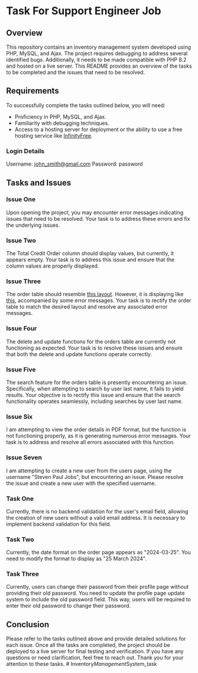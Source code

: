 # Task For Support Engineer Job

## Overview
This repository contains an inventory management system developed using PHP, MySQL, and Ajax. The project requires debugging to address several identified bugs. Additionally, it needs to be made compatible with PHP 8.2 and hosted on a live server. This README provides an overview of the tasks to be completed and the issues that need to be resolved.

## Requirements
To successfully complete the tasks outlined below, you will need:
- Proficiency in PHP, MySQL, and Ajax.
- Familiarity with debugging techniques.
- Access to a hosting server for deployment or the ability to use a free hosting service like [InfinityFree](https://www.infinityfree.com/).

### Login Details
Username: john_smith@gmail.com
Password: password

## Tasks and Issues

### Issue One
Upon opening the project, you may encounter error messages indicating issues that need to be resolved. Your task is to address these errors and fix the underlying issues.

### Issue Two
The Total Credit Order column should display values, but currently, it appears empty. Your task is to address this issue and ensure that the column values are properly displayed.

### Issue Three
The order table should resemble [this layout](https://prnt.sc/_3v_5aiKCVpy). However, it is displaying like [this](https://prnt.sc/BfBPs-9aMArN), accompanied by some error messages. Your task is to rectify the order table to match the desired layout and resolve any associated error messages.

### Issue Four
The delete and update functions for the orders table are currently not functioning as expected. Your task is to resolve these issues and ensure that both the delete and update functions operate correctly.

### Issue Five
The search feature for the orders table is presently encountering an issue. Specifically, when attempting to search by user last name, it fails to yield results. Your objective is to rectify this issue and ensure that the search functionality operates seamlessly, including searches by user last name.

### Issue Six
I am attempting to view the order details in PDF format, but the function is not functioning properly, as it is generating numerous error messages. Your task is to address and resolve all errors associated with this function.

### Issue Seven
I am attempting to create a new user from the users page, using the username "Steven Paul Jobs", but encountering an issue. Please resolve the issue and create a new user with the specified username.

### Task One
Currently, there is no backend validation for the user's email field, allowing the creation of new users without a valid email address. It is necessary to implement backend validation for this field.

### Task Two
Currently, the date format on the order page appears as "2024-03-25". You need to modify the format to display as "25 March 2024".

### Task Three
Currently, users can change their password from their profile page without providing their old password. You need to update the profile page update system to include the old password field. This way, users will be required to enter their old password to change their password.

## Conclusion
Please refer to the tasks outlined above and provide detailed solutions for each issue. Once all the tasks are completed, the project should be deployed to a live server for final testing and verification. If you have any questions or need clarification, feel free to reach out. Thank you for your attention to these tasks.
#   I n v e n t o r y _ M a n a g e m e n t _ S y s t e m _ t a s k  
 